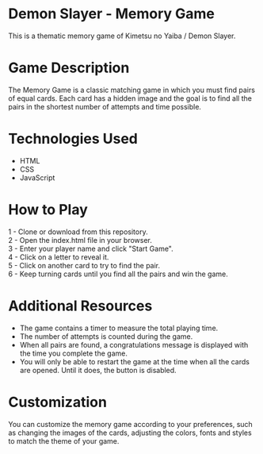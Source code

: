 # Demon Slayer - Memory Game
This is a thematic memory game of Kimetsu no Yaiba / Demon Slayer.

# Game Description
The Memory Game is a classic matching game in which you must find pairs of equal cards. Each card has a hidden image and the goal is to find all the pairs in the shortest number of attempts and time possible.

# Technologies Used
* HTML<br>
* CSS<br>
* JavaScript

# How to Play
1 - Clone or download from this repository.<br>
2 - Open the index.html file in your browser.<br>
3 - Enter your player name and click "Start Game".<br>
4 - Click on a letter to reveal it.<br>
5 - Click on another card to try to find the pair.<br>
6 - Keep turning cards until you find all the pairs and win the game.<br>

# Additional Resources
* The game contains a timer to measure the total playing time.
* The number of attempts is counted during the game.
* When all pairs are found, a congratulations message is displayed with the time you complete the game.
* You will only be able to restart the game at the time when all the cards are opened. Until it does, the button is disabled.

# Customization
You can customize the memory game according to your preferences, such as changing the images of the cards, adjusting the colors, fonts and styles to match the theme of your game.



